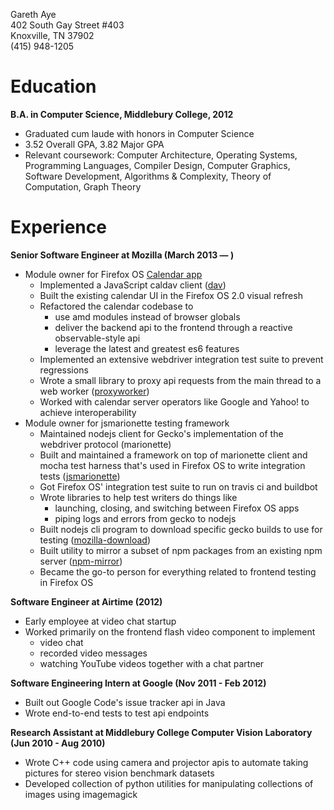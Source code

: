 Gareth Aye  
402 South Gay Street #403  
Knoxville, TN 37902  
(415) 948-1205  

# Education

**B.A. in Computer Science, Middlebury College, 2012**

+ Graduated cum laude with honors in Computer Science
+ 3.52 Overall GPA, 3.82 Major GPA
+ Relevant coursework: Computer Architecture, Operating Systems,
  Programming Languages, Compiler Design, Computer Graphics, Software
Development, Algorithms & Complexity, Theory of Computation, Graph
Theory

# Experience

**Senior Software Engineer at Mozilla (March 2013 — )**

+ Module owner for Firefox OS [Calendar
  app](https://github.com/mozilla-b2g/gaia/tree/master/apps/calendar)
    + Implemented a JavaScript caldav client ([dav](https://github.com/gaye/dav))
    + Built the existing calendar UI in the Firefox OS 2.0 visual
      refresh
    + Refactored the calendar codebase to
        + use amd modules instead of browser globals
        + deliver the backend api to the frontend through a reactive
          observable-style api
        + leverage the latest and greatest es6 features
    + Implemented an extensive webdriver integration test suite to
      prevent regressions
    + Wrote a small library to proxy api requests from the main thread
      to a web worker ([proxyworker](https://github.com/gaye/proxyworker))
    + Worked with calendar server operators like Google and Yahoo! to
      achieve interoperability
+ Module owner for jsmarionette testing framework
    + Maintained nodejs client for Gecko's implementation of the
      webdriver protocol (marionette)
    + Built and maintained a framework on top of marionette client and
      mocha test harness that's used in Firefox OS to write integration
tests ([jsmarionette](https://github.com/mozilla-b2g/gaia/tree/master/tests/jsmarionette))
    + Got Firefox OS' integration test suite to run on travis ci and
      buildbot
    + Wrote libraries to help test writers do things like
        + launching, closing, and switching between Firefox OS apps
        + piping logs and errors from gecko to nodejs
    + Built nodejs cli program to download specific gecko builds to use
      for testing
([mozilla-download](https://github.com/mozilla-b2g/mozilla-download))
    + Built utility to mirror a subset of npm packages from an existing
      npm server
([npm-mirror](https://github.com/mozilla-b2g/npm-mirror))
    + Became the go-to person for everything related to frontend testing
      in Firefox OS

**Software Engineer at Airtime (2012)**

+ Early employee at video chat startup
+ Worked primarily on the frontend flash video component to implement
    + video chat
    + recorded video messages
    + watching YouTube videos together with a chat partner

**Software Engineering Intern at Google (Nov 2011 - Feb 2012)**

+ Built out Google Code's issue tracker api in Java
+ Wrote end-to-end tests to test api endpoints

**Research Assistant at Middlebury College Computer Vision Laboratory
(Jun 2010 - Aug 2010)**

+ Wrote C++ code using camera and projector apis to automate taking
  pictures for stereo vision benchmark datasets
+ Developed collection of python utilities for manipulating collections
  of images using imagemagick
